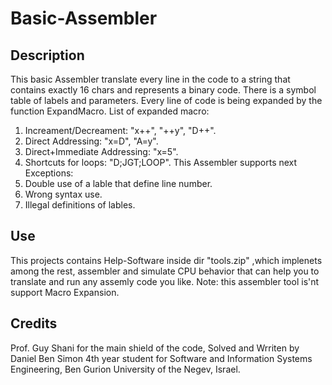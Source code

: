 # Basic-Assembler
## Description
This basic Assembler translate every line in the code to a string that contains exactly 16 chars and represents a binary code. There is a symbol table of labels and parameters. Every line of code is being expanded by the function ExpandMacro.
List of expanded macro:
1. Increament/Decreament: "x++", "++y", "D++".
2. Direct Addressing: "x=D", "A=y".
3. Direct+Immediate Addressing: "x=5".
4. Shortcuts for loops: "D;JGT;LOOP".
This Assembler supports next Exceptions:
1. Double use of a lable that define line number.
2. Wrong syntax use.
3. Illegal definitions of lables.

## Use
This projects contains Help-Software inside dir "tools.zip" ,which implenets among the rest, assembler and simulate CPU behavior that can help you to translate and run any assemly code you like. Note: this assembler tool is'nt support Macro Expansion.

## Credits
Prof. Guy Shani for the main shield of the code, Solved and Wrriten by Daniel Ben Simon 4th year student for Software and Information Systems Engineering, Ben Gurion University of the Negev, Israel. 
